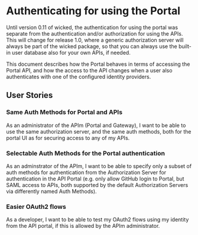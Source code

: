 # Authenticating for using the Portal

Until version 0.11 of wicked, the authentication for using the portal was separate from the authentication and/or authorization for using the APIs. This will change for release 1.0, where a generic authorization server will always be part of the wicked package, so that you can always use the built-in user database also for your own APIs, if needed.

This document describes how the Portal behaves in terms of accessing the Portal API, and how the access to the API changes when a user also authenticates with one of the configured identity providers.

## User Stories

### Same Auth Methods for Portal and APIs

As an administrator of the APIm (Portal and Gateway), I want to be able to use the same authorization server, and the same auth methods, both for the portal UI as for securing access to any of my APIs.

### Selectable Auth Methods for the Portal authentication

As an adminstrator of the APIm, I want to be able to specify only a subset of auth methods for authentication from the Authorization Server for authentication in the API Portal (e.g. only allow GitHub login to Portal, but SAML access to APIs, both supported by the default Authorization Servers via differently named Auth Methods).

### Easier OAuth2 flows

As a developer, I want to be able to test my OAuth2 flows using my identity from the API portal, if this is allowed by the APIm administrator.
